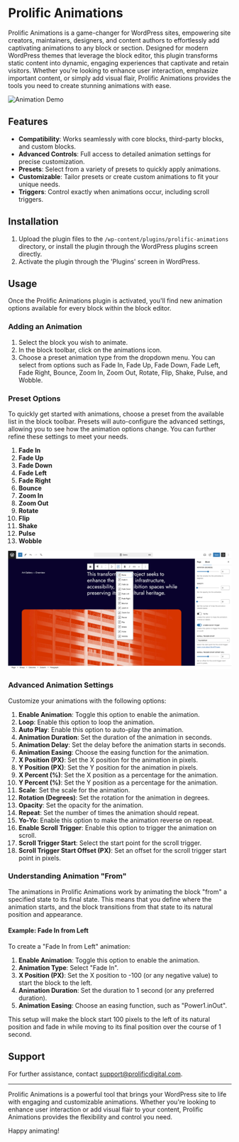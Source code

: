 # Prolific Animations

Prolific Animations is a game-changer for WordPress sites, empowering site creators, maintainers, designers, and content authors to effortlessly add captivating animations to any block or section. Designed for modern WordPress themes that leverage the block editor, this plugin transforms static content into dynamic, engaging experiences that captivate and retain visitors. Whether you're looking to enhance user interaction, emphasize important content, or simply add visual flair, Prolific Animations provides the tools you need to create stunning animations with ease.

![Animation Demo](./assets/screenshots/demo.gif)

## Features

- **Compatibility**: Works seamlessly with core blocks, third-party blocks, and custom blocks.
- **Advanced Controls**: Full access to detailed animation settings for precise customization.
- **Presets**: Select from a variety of presets to quickly apply animations.
- **Customizable**: Tailor presets or create custom animations to fit your unique needs.
- **Triggers**: Control exactly when animations occur, including scroll triggers.

## Installation

1. Upload the plugin files to the `/wp-content/plugins/prolific-animations` directory, or install the plugin through the WordPress plugins screen directly.
2. Activate the plugin through the 'Plugins' screen in WordPress.

## Usage

Once the Prolific Animations plugin is activated, you'll find new animation options available for every block within the block editor.

### Adding an Animation

1. Select the block you wish to animate.
2. In the block toolbar, click on the animations icon.
3. Choose a preset animation type from the dropdown menu. You can select from options such as Fade In, Fade Up, Fade Down, Fade Left, Fade Right, Bounce, Zoom In, Zoom Out, Rotate, Flip, Shake, Pulse, and Wobble.

### Preset Options

To quickly get started with animations, choose a preset from the available list in the block toolbar. Presets will auto-configure the advanced settings, allowing you to see how the animation options change. You can further refine these settings to meet your needs.

1. **Fade In**
2. **Fade Up**
3. **Fade Down**
4. **Fade Left**
5. **Fade Right**
6. **Bounce**
7. **Zoom In**
8. **Zoom Out**
9. **Rotate**
10. **Flip**
11. **Shake**
12. **Pulse**
13. **Wobble**

![Animation Settings](./assets/screenshots/example.png)

### Advanced Animation Settings

Customize your animations with the following options:

1. **Enable Animation**: Toggle this option to enable the animation.
2. **Loop**: Enable this option to loop the animation.
3. **Auto Play**: Enable this option to auto-play the animation.
4. **Animation Duration**: Set the duration of the animation in seconds.
5. **Animation Delay**: Set the delay before the animation starts in seconds.
6. **Animation Easing**: Choose the easing function for the animation.
7. **X Position (PX)**: Set the X position for the animation in pixels.
8. **Y Position (PX)**: Set the Y position for the animation in pixels.
9. **X Percent (%)**: Set the X position as a percentage for the animation.
10. **Y Percent (%)**: Set the Y position as a percentage for the animation.
11. **Scale**: Set the scale for the animation.
12. **Rotation (Degrees)**: Set the rotation for the animation in degrees.
13. **Opacity**: Set the opacity for the animation.
14. **Repeat**: Set the number of times the animation should repeat.
15. **Yo-Yo**: Enable this option to make the animation reverse on repeat.
16. **Enable Scroll Trigger**: Enable this option to trigger the animation on scroll.
17. **Scroll Trigger Start**: Select the start point for the scroll trigger.
18. **Scroll Trigger Start Offset (PX)**: Set an offset for the scroll trigger start point in pixels.

### Understanding Animation "From"

The animations in Prolific Animations work by animating the block "from" a specified state to its final state. This means that you define where the animation starts, and the block transitions from that state to its natural position and appearance.

#### Example: Fade In from Left

To create a "Fade In from Left" animation:

1. **Enable Animation**: Toggle this option to enable the animation.
2. **Animation Type**: Select "Fade In".
3. **X Position (PX)**: Set the X position to -100 (or any negative value) to start the block to the left.
4. **Animation Duration**: Set the duration to 1 second (or any preferred duration).
5. **Animation Easing**: Choose an easing function, such as "Power1.inOut".

This setup will make the block start 100 pixels to the left of its natural position and fade in while moving to its final position over the course of 1 second.

## Support

For further assistance, contact [support@prolificdigital.com](mailto:support@prolificdigital.com).

---

Prolific Animations is a powerful tool that brings your WordPress site to life with engaging and customizable animations. Whether you're looking to enhance user interaction or add visual flair to your content, Prolific Animations provides the flexibility and control you need.

Happy animating!
